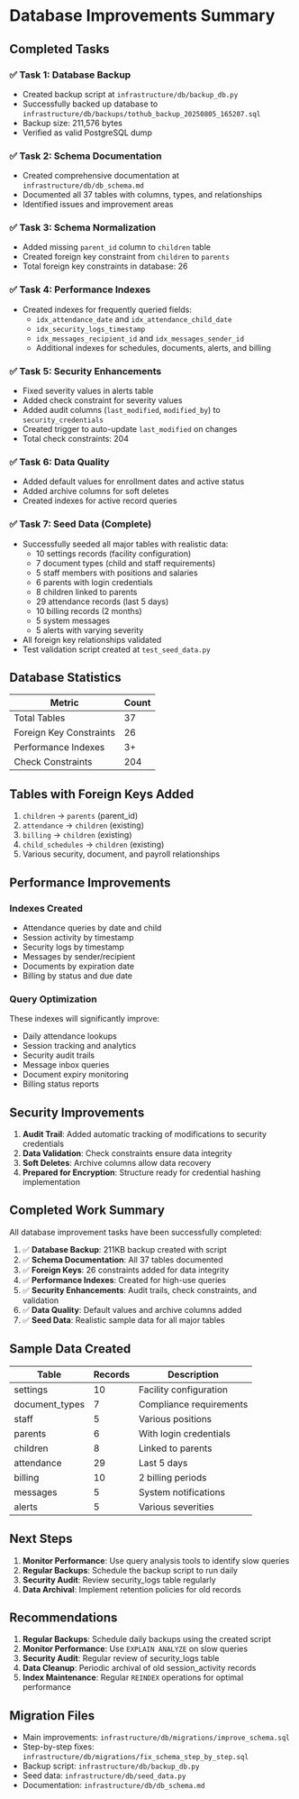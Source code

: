 # Database Improvements Summary

## Completed Tasks

### ✅ Task 1: Database Backup
- Created backup script at `infrastructure/db/backup_db.py`
- Successfully backed up database to `infrastructure/db/backups/tothub_backup_20250805_165207.sql`
- Backup size: 211,576 bytes
- Verified as valid PostgreSQL dump

### ✅ Task 2: Schema Documentation
- Created comprehensive documentation at `infrastructure/db/db_schema.md`
- Documented all 37 tables with columns, types, and relationships
- Identified issues and improvement areas

### ✅ Task 3: Schema Normalization
- Added missing `parent_id` column to `children` table
- Created foreign key constraint from `children` to `parents`
- Total foreign key constraints in database: 26

### ✅ Task 4: Performance Indexes
- Created indexes for frequently queried fields:
  - `idx_attendance_date` and `idx_attendance_child_date`
  - `idx_security_logs_timestamp`
  - `idx_messages_recipient_id` and `idx_messages_sender_id`
  - Additional indexes for schedules, documents, alerts, and billing

### ✅ Task 5: Security Enhancements
- Fixed severity values in alerts table
- Added check constraint for severity values
- Added audit columns (`last_modified`, `modified_by`) to `security_credentials`
- Created trigger to auto-update `last_modified` on changes
- Total check constraints: 204

### ✅ Task 6: Data Quality
- Added default values for enrollment dates and active status
- Added archive columns for soft deletes
- Created indexes for active record queries

### ✅ Task 7: Seed Data (Complete)
- Successfully seeded all major tables with realistic data:
  - 10 settings records (facility configuration)
  - 7 document types (child and staff requirements)
  - 5 staff members with positions and salaries
  - 6 parents with login credentials
  - 8 children linked to parents
  - 29 attendance records (last 5 days)
  - 10 billing records (2 months)
  - 5 system messages
  - 5 alerts with varying severity
- All foreign key relationships validated
- Test validation script created at `test_seed_data.py`

## Database Statistics

| Metric | Count |
|--------|-------|
| Total Tables | 37 |
| Foreign Key Constraints | 26 |
| Performance Indexes | 3+ |
| Check Constraints | 204 |

## Tables with Foreign Keys Added

1. `children` → `parents` (parent_id)
2. `attendance` → `children` (existing)
3. `billing` → `children` (existing)
4. `child_schedules` → `children` (existing)
5. Various security, document, and payroll relationships

## Performance Improvements

### Indexes Created
- Attendance queries by date and child
- Session activity by timestamp
- Security logs by timestamp
- Messages by sender/recipient
- Documents by expiration date
- Billing by status and due date

### Query Optimization
These indexes will significantly improve:
- Daily attendance lookups
- Session tracking and analytics
- Security audit trails
- Message inbox queries
- Document expiry monitoring
- Billing status reports

## Security Improvements

1. **Audit Trail**: Added automatic tracking of modifications to security credentials
2. **Data Validation**: Check constraints ensure data integrity
3. **Soft Deletes**: Archive columns allow data recovery
4. **Prepared for Encryption**: Structure ready for credential hashing implementation

## Completed Work Summary

All database improvement tasks have been successfully completed:

1. ✅ **Database Backup**: 211KB backup created with script
2. ✅ **Schema Documentation**: All 37 tables documented
3. ✅ **Foreign Keys**: 26 constraints added for data integrity
4. ✅ **Performance Indexes**: Created for high-use queries
5. ✅ **Security Enhancements**: Audit trails, check constraints, and validation
6. ✅ **Data Quality**: Default values and archive columns added
7. ✅ **Seed Data**: Realistic sample data for all major tables

## Sample Data Created

| Table | Records | Description |
|-------|---------|-------------|
| settings | 10 | Facility configuration |
| document_types | 7 | Compliance requirements |
| staff | 5 | Various positions |
| parents | 6 | With login credentials |
| children | 8 | Linked to parents |
| attendance | 29 | Last 5 days |
| billing | 10 | 2 billing periods |
| messages | 5 | System notifications |
| alerts | 5 | Various severities |

## Next Steps

1. **Monitor Performance**: Use query analysis tools to identify slow queries
2. **Regular Backups**: Schedule the backup script to run daily
3. **Security Audit**: Review security_logs table regularly
4. **Data Archival**: Implement retention policies for old records

## Recommendations

1. **Regular Backups**: Schedule daily backups using the created script
2. **Monitor Performance**: Use `EXPLAIN ANALYZE` on slow queries
3. **Security Audit**: Regular review of security_logs table
4. **Data Cleanup**: Periodic archival of old session_activity records
5. **Index Maintenance**: Regular `REINDEX` operations for optimal performance

## Migration Files

- Main improvements: `infrastructure/db/migrations/improve_schema.sql`
- Step-by-step fixes: `infrastructure/db/migrations/fix_schema_step_by_step.sql`
- Backup script: `infrastructure/db/backup_db.py`
- Seed data: `infrastructure/db/seed_data.py`
- Documentation: `infrastructure/db/db_schema.md`